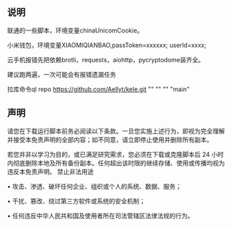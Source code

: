 ## 说明
联通的一些脚本，环境变量chinaUnicomCookie。

小米钱包，环境变量XIAOMIQIANBAO,passToken=xxxxxx; userId=xxxx;

云手机报错先把依赖brotli，requests，aiohttp，pycryptodome装齐全。

建议跑两遍，一次可能会有报错遗漏任务

拉库命令ql repo https://github.com/Aellyt/kele.git "" "" "" "main"

## 声明

请您在下载运行脚本前务必阅读以下条款。一旦您实施上述行为，即视为完全理解并接受本免责声明的全部内容；如不同意，请立即停止使用并删除所有副本。

若您并非以学习为目的，或已满足研究需求，您必须在下载或克隆脚本后 24 小时内彻底删除本地及所有备份副本。任何超出该时限的继续存储、使用或传播均视为违反本免责声明。
禁止非法用途

• 攻击、渗透、破坏任何企业、组织或个人的系统、数据、服务；

• 干扰、篡改、绕过第三方软件或系统的安全机制；

• 任何违反中华人民共和国及使用者所在司法管辖区法律法规的行为。
